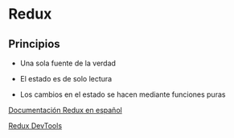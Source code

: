 # Redux

## Principios 

- Una sola fuente de la verdad

- El estado es de solo lectura

- Los cambios en el estado se hacen mediante funciones puras

[Documentación Redux en español](http://es.redux.js.org/)

[Redux DevTools](https://chrome.google.com/webstore/detail/redux-devtools/lmhkpmbekcpmknklioeibfkpmmfibljd?hl=es)